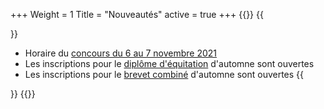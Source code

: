 +++
Weight = 1
Title = "Nouveautés"
active = true
+++
{{<miniposts>}}
{{<article>}}
- Horaire du [concours du 6 au 7 novembre 2021](/concours/2021/2021-11-06/)
- Les inscriptions pour le [diplôme d'équitation](/camps/diplome/) d'automne sont ouvertes
- Les inscriptions pour le [brevet combiné](/camps/brevet/) d'automne sont ouvertes
{{</article>}}
{{</miniposts>}}
